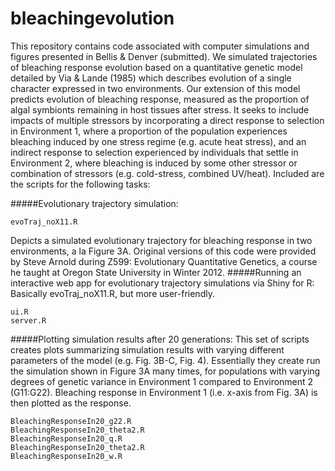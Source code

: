 # bleachingevolution

This repository contains code associated with computer simulations and figures presented in Bellis & Denver (submitted).  We simulated trajectories of bleaching response evolution based on a quantitative genetic model detailed by Via & Lande (1985) which describes evolution of a single character expressed in two environments.  Our extension of this model predicts evolution of bleaching response, measured as the proportion of algal symbionts remaining in host tissues after stress.  It seeks to include impacts of multiple stressors by incorporating a direct response to selection in Environment 1, where a proportion of the population experiences bleaching induced by one stress regime (e.g. acute heat stress), and an indirect response to selection experienced by individuals that settle in Environment 2, where bleaching is induced by some other stressor or combination of stressors (e.g. cold-stress, combined UV/heat).  Included are the scripts for the following tasks:

#####Evolutionary trajectory simulation:
```
evoTraj_noX11.R
```
Depicts a simulated evolutionary trajectory for bleaching response in two environments, a la Figure 3A.  Original versions of this code were provided by Steve Arnold during Z599: Evolutionary Quantitative Genetics, a course he taught at Oregon State University in Winter 2012.
#####Running an interactive web app for evolutionary trajectory simulations via Shiny for R:
Basically evoTraj_noX11.R, but more user-friendly.
```
ui.R
server.R
```
#####Plotting simulation results after 20 generations:
This set of scripts creates plots summarizing simulation results with varying different parameters of the model (e.g. Fig. 3B-C, Fig. 4).  Essentially they create run the simulation shown in Figure 3A many times, for populations with varying degrees of genetic variance in Environment 1 compared to Environment 2 (G11:G22).  Bleaching response in Environment 1 (i.e. x-axis from Fig. 3A) is then plotted as the response.
```
BleachingResponseIn20_g22.R
BleachingResponseIn20_theta2.R
BleachingResponseIn20_q.R
BleachingResponseIn20_theta2.R
BleachingResponseIn20_w.R
```

